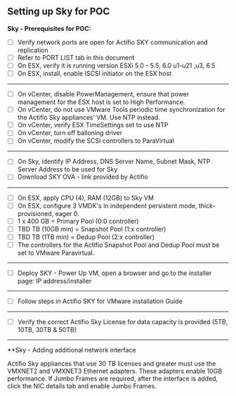 ## Setting up Sky for POC

   
**Sky - Prerequisites for POC:**
	
- [ ] Verify network ports are open for Actifio SKY communication and replication
- [ ] Refer to PORT LIST tab in this document
- [ ] On ESX, verify it is running version ESXi 5.0 - 5.5, 6.0 u1-u21 ,u3, 6.5
- [ ] On ESX, install, enable ISCSI initiator on the ESX host
-----------------
- [ ] On vCenter, disable PowerManagement, ensure that power management for the ESX host is set to High Performance.
- [ ] On vCenter, do not use VMware Tools periodic time synchronization for the Actifio Sky appliances’ VM. Use NTP instead.
- [ ] On vCenter, verify ESX TimeSettings set to use NTP
- [ ] On vCenter, turn off balloning driver
- [ ] On vCenter, modify the SCSI controllers to ParaVirtual 
-----------------  
- [ ] On Sky, identify IP Address, DNS Server Name, Subnet Mask, NTP Server Address to be used for Sky
- [ ] Download SKY OVA - link provided by Actifio 
-----------------
- [ ] On ESX, apply CPU (4), RAM (12GB) to Sky VM
- [ ] On ESX, configure 3 VMDK's in independent persistent mode, thick-provisioned, eager 0.
- [ ] 1 x 400 GB = Primary Pool (0:0 controller)
- [ ] TBD TB (10GB min)  = Snapshot Pool (1:x controller)
- [ ] TBD TB (1TB min)  = Dedup Pool (2:x controller) 
- [ ] The controllers for the Actifio Snapshot Pool and Dedup Pool must be set to VMware Paravirtual.
-----------------   
- [ ] Deploy SKY - Power Up VM, open a browser and go to the installer page:  IP address/installer
-----------------   
- [ ] Follow steps in Actifio SKY for VMware installation Guide
-----------------   
- [ ] Verify the correct Actifio Sky License for data capacity is provided (5TB, 10TB, 30TB & 50TB)

- - -

**Sky - Adding additional network interface
   
Actifio Sky appliances that use 30 TB licenses and greater must use the VMXNET2 and VMXNET3 Ethernet adapters. These adapters enable 10GB performance. If Jumbo Frames are required, after the interface is added, click the NIC details tab and enable Jumbo Frames.
